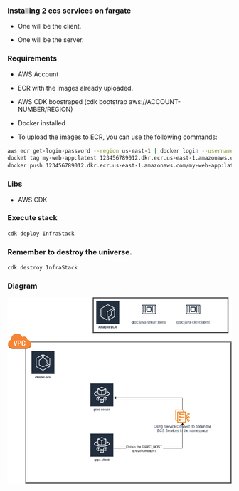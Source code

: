### Installing 2 ecs services on fargate

- One will be the client.

- One will be the server.


### Requirements

- AWS Account
- ECR with the images already uploaded.
- AWS CDK boostraped (cdk bootstrap aws://ACCOUNT-NUMBER/REGION)
- Docker installed


- To upload the images to ECR, you can use the following commands:

```bash
aws ecr get-login-password --region us-east-1 | docker login --username AWS --password-stdin 123456789012.dkr.ecr.us-east-1.amazonaws.com
docket tag my-web-app:latest 123456789012.dkr.ecr.us-east-1.amazonaws.com/my-web-app:latest
docker push 123456789012.dkr.ecr.us-east-1.amazonaws.com/my-web-app:latest
```



### Libs

- AWS CDK


### Execute stack

```bash
cdk deploy InfraStack

```


### Remember to destroy the universe.

```bash
cdk destroy InfraStack
```


### Diagram

![Diagram](./quarkus-on-ecs.drawio.png)
